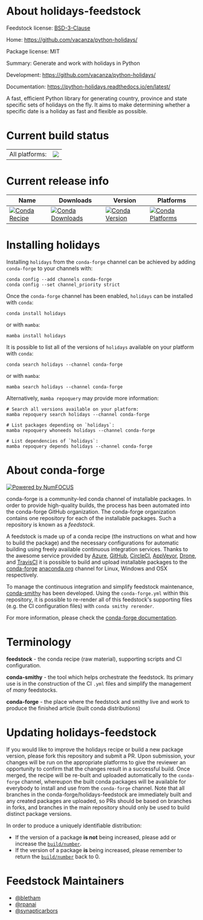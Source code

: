 About holidays-feedstock
========================

Feedstock license: [BSD-3-Clause](https://github.com/conda-forge/holidays-feedstock/blob/main/LICENSE.txt)

Home: https://github.com/vacanza/python-holidays/

Package license: MIT

Summary: Generate and work with holidays in Python

Development: https://github.com/vacanza/python-holidays/

Documentation: https://python-holidays.readthedocs.io/en/latest/

A fast, efficient Python library for generating country, province and state
specific sets of holidays on the fly. It aims to make determining whether a
specific date is a holiday as fast and flexible as possible.

Current build status
====================


<table><tr><td>All platforms:</td>
    <td>
      <a href="https://dev.azure.com/conda-forge/feedstock-builds/_build/latest?definitionId=2579&branchName=main">
        <img src="https://dev.azure.com/conda-forge/feedstock-builds/_apis/build/status/holidays-feedstock?branchName=main">
      </a>
    </td>
  </tr>
</table>

Current release info
====================

| Name | Downloads | Version | Platforms |
| --- | --- | --- | --- |
| [![Conda Recipe](https://img.shields.io/badge/recipe-holidays-green.svg)](https://anaconda.org/conda-forge/holidays) | [![Conda Downloads](https://img.shields.io/conda/dn/conda-forge/holidays.svg)](https://anaconda.org/conda-forge/holidays) | [![Conda Version](https://img.shields.io/conda/vn/conda-forge/holidays.svg)](https://anaconda.org/conda-forge/holidays) | [![Conda Platforms](https://img.shields.io/conda/pn/conda-forge/holidays.svg)](https://anaconda.org/conda-forge/holidays) |

Installing holidays
===================

Installing `holidays` from the `conda-forge` channel can be achieved by adding `conda-forge` to your channels with:

```
conda config --add channels conda-forge
conda config --set channel_priority strict
```

Once the `conda-forge` channel has been enabled, `holidays` can be installed with `conda`:

```
conda install holidays
```

or with `mamba`:

```
mamba install holidays
```

It is possible to list all of the versions of `holidays` available on your platform with `conda`:

```
conda search holidays --channel conda-forge
```

or with `mamba`:

```
mamba search holidays --channel conda-forge
```

Alternatively, `mamba repoquery` may provide more information:

```
# Search all versions available on your platform:
mamba repoquery search holidays --channel conda-forge

# List packages depending on `holidays`:
mamba repoquery whoneeds holidays --channel conda-forge

# List dependencies of `holidays`:
mamba repoquery depends holidays --channel conda-forge
```


About conda-forge
=================

[![Powered by
NumFOCUS](https://img.shields.io/badge/powered%20by-NumFOCUS-orange.svg?style=flat&colorA=E1523D&colorB=007D8A)](https://numfocus.org)

conda-forge is a community-led conda channel of installable packages.
In order to provide high-quality builds, the process has been automated into the
conda-forge GitHub organization. The conda-forge organization contains one repository
for each of the installable packages. Such a repository is known as a *feedstock*.

A feedstock is made up of a conda recipe (the instructions on what and how to build
the package) and the necessary configurations for automatic building using freely
available continuous integration services. Thanks to the awesome service provided by
[Azure](https://azure.microsoft.com/en-us/services/devops/), [GitHub](https://github.com/),
[CircleCI](https://circleci.com/), [AppVeyor](https://www.appveyor.com/),
[Drone](https://cloud.drone.io/welcome), and [TravisCI](https://travis-ci.com/)
it is possible to build and upload installable packages to the
[conda-forge](https://anaconda.org/conda-forge) [anaconda.org](https://anaconda.org/)
channel for Linux, Windows and OSX respectively.

To manage the continuous integration and simplify feedstock maintenance,
[conda-smithy](https://github.com/conda-forge/conda-smithy) has been developed.
Using the ``conda-forge.yml`` within this repository, it is possible to re-render all of
this feedstock's supporting files (e.g. the CI configuration files) with ``conda smithy rerender``.

For more information, please check the [conda-forge documentation](https://conda-forge.org/docs/).

Terminology
===========

**feedstock** - the conda recipe (raw material), supporting scripts and CI configuration.

**conda-smithy** - the tool which helps orchestrate the feedstock.
                   Its primary use is in the construction of the CI ``.yml`` files
                   and simplify the management of *many* feedstocks.

**conda-forge** - the place where the feedstock and smithy live and work to
                  produce the finished article (built conda distributions)


Updating holidays-feedstock
===========================

If you would like to improve the holidays recipe or build a new
package version, please fork this repository and submit a PR. Upon submission,
your changes will be run on the appropriate platforms to give the reviewer an
opportunity to confirm that the changes result in a successful build. Once
merged, the recipe will be re-built and uploaded automatically to the
`conda-forge` channel, whereupon the built conda packages will be available for
everybody to install and use from the `conda-forge` channel.
Note that all branches in the conda-forge/holidays-feedstock are
immediately built and any created packages are uploaded, so PRs should be based
on branches in forks, and branches in the main repository should only be used to
build distinct package versions.

In order to produce a uniquely identifiable distribution:
 * If the version of a package **is not** being increased, please add or increase
   the [``build/number``](https://docs.conda.io/projects/conda-build/en/latest/resources/define-metadata.html#build-number-and-string).
 * If the version of a package **is** being increased, please remember to return
   the [``build/number``](https://docs.conda.io/projects/conda-build/en/latest/resources/define-metadata.html#build-number-and-string)
   back to 0.

Feedstock Maintainers
=====================

* [@bletham](https://github.com/bletham/)
* [@rpanai](https://github.com/rpanai/)
* [@synapticarbors](https://github.com/synapticarbors/)

